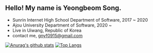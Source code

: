 ## Hello! My name is Yeongbeom Song.
* Sunrin Internet High School Department of Software, 2017 ~ 2020
* Ajou University Department of Software, 2020 ~
* Live in Uiwang, Republic of Korea
* contact me, gnyf0915@gmail.com

[![Anurag's github stats](https://github-readme-stats.vercel.app/api?username=GENYF)](https://github.com/anuraghazra/github-readme-stats)
[![Top Langs](https://github-readme-stats.vercel.app/api/top-langs/?username=GENYF&layout=compact)](https://github.com/anuraghazra/github-readme-stats)
